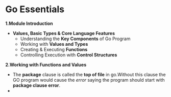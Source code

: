 # Go Essentials

**1.Module Introduction**
- __Values, Basic Types & Core Language Features__
   - Understanding the **Key Components** of Go Program
   - Working with **Values and Types**
   - Creating & Executing **Functions**
   - Controlling Execution with **Control Structures**

**2.Working with Functions and Values**
   - The __package__ clause is called the **top of file**  in go.Without this clause the GO program would cause the *error* saying the program should start with **package clause error**.
   - 